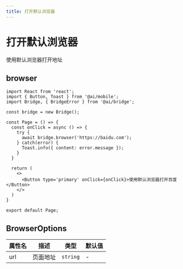 ```yaml
---
title: 打开默认浏览器
---
```

# 打开默认浏览器

使用默认浏览器打开地址

## browser

```tsx | pure
import React from 'react';
import { Button, Toast } from '@ai/mobile';
import Bridge, { BridgeError } from '@ai/bridge';

const bridge = new Bridge();

const Page = () => {
  const onClick = async () => {
    try {
      await bridge.browser('https://baidu.com');
    } catch(error) {
      Toast.info({ content: error.message });
    }
  }
  
  return (
    <>
      <Button type='primary' onClick={onClick}>使用默认浏览器打开百度</Button>
    </>
  )
}

export default Page;
```


## BrowserOptions

| 属性名 | 描述 | 类型 | 默认值 |
| ---- | ---- | ---- | ---- |
| url | 页面地址 | `string` | - |

